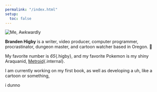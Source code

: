 ```yaml
---
permalink: "/index.html"
setup:
  toc: false
---
```


<div class="who">

![Me, Awkwardly](/img/headshot.webp)

**Branden Higby** is a writer, video producer, computer programmer, procrastinator, dungeon master, and cartoon watcher based in Oregon. 💜

</div>

My favorite number is *65*{.higby}, and my favorite Pokemon is my shiny Araquanid, [Metroid](/pokemon){.internal}.

I am currently working on my first book, as well as developing a uh, like a cartoon or something,

i dunno
